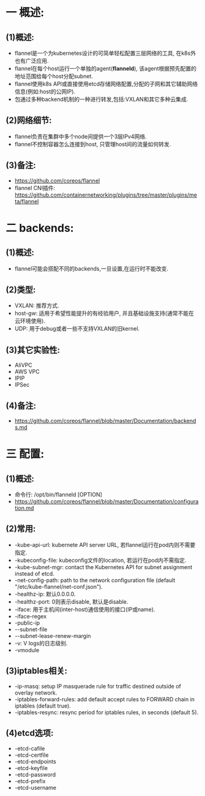 # 一 概述:
## (1)概述:
- flannel是一个为kubernetes设计的可简单轻松配置三层网络的工具, 在k8s外也有广泛应用.
- flannel在每个host运行一个单独的agent(**flanneld**), 该agent根据预先配置的地址范围给每个host分配subnet.
- flannel使用k8s API或直接使用etcd存储网络配置,分配的子网和其它辅助网络信息(例如:host的公网IP).
- 包通过多种backend机制的一种进行转发,包括:VXLAN和其它多种云集成.

## (2)网络细节:
- flannel负责在集群中多个node间提供一个3层IPv4网络.
- flannel不控制容器怎么连接到host, 只管理host间的流量如何转发.

## (3)备注:
- https://github.com/coreos/flannel
- flannel CNI插件: https://github.com/containernetworking/plugins/tree/master/plugins/meta/flannel

# 二 backends:
## (1)概述:
- flannel可能会搭配不同的backends,一旦设置,在运行时不能改变. 

## (2)类型:
- VXLAN: 推荐方式.
- host-gw: 适用于希望性能提升的有经验用户, 并且基础设施支持(通常不能在云环境使用).
- UDP: 用于debug或者一些不支持VXLAN的旧kernel.

## (3)其它实验性:
- AliVPC
- AWS VPC
- IPIP
- IPSec

## (4)备注:
- https://github.com/coreos/flannel/blob/master/Documentation/backends.md

# 三 配置:
## (1)概述:
- 命令行: /opt/bin/flanneld [OPTION]
- https://github.com/coreos/flannel/blob/master/Documentation/configuration.md

## (2)常用:
- -kube-api-url: kubernete API server URL, 若flannel运行在pod内则不需要指定.
- -kubeconfig-file: kubeconfig文件的location, 若运行在pod内不需指定.
- -kube-subnet-mgr: contact the Kubernetes API for subnet assignment instead of etcd.
- -net-config-path: path to the network configuration file (default "/etc/kube-flannel/net-conf.json").
- -healthz-ip: 默认0.0.0.0.
- -healthz-port: 0则表示disable, 默认是disable.
- -iface: 用于主机间(inter-host)通信使用的接口(IP或name).
- -iface-regex
- -public-ip
- --subnet-file
- --subnet-lease-renew-margin
- -v: V logs的日志级别.
- -vmodule
    	
## (3)iptables相关:
- -ip-masq: setup IP masquerade rule for traffic destined outside of overlay network.
- -iptables-forward-rules: add default accept rules to FORWARD chain in iptables (default true).
- -iptables-resync: resync period for iptables rules, in seconds (default 5).
    	
## (4)etcd选项:
- -etcd-cafile
- -etcd-certfile
- -etcd-endpoints
- -etcd-keyfile
- -etcd-password
- -etcd-prefix
- -etcd-username
